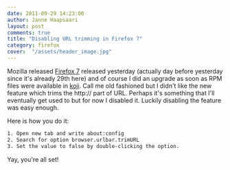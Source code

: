 ```yaml
---
date: 2011-09-29 14:23:00
author: Janne Haapsaari
layout: post
comments: true
title: "Disabling URL trimming in Firefox 7"
category: firefox
cover:  "/assets/header_image.jpg"
---
```


Mozilla released
[Firefox 7](https://blog.mozilla.com/blog/2011/09/27/mozilla-firefox-significantly-reduces-memory-use-to-make-web-browsing-faster/)
released yesterday (actually day before yesterday since it's already 29th
here) and of course I did an upgrade as soon as RPM files were available in
[koji](http://koji.fedoraproject.org/koji/). Call me old fashioned but I
didn't like the new feature which trims the http:// part of URL. Perhaps it's
something that I'll eventually get used to but for now I disabled it. Luckily
disabling the feature was easy enough.

Here is how you do it:

```sh
1. Open new tab and write about:config
2. Search for option browser.urlbar.trimURL
3. Set the value to false by double-clicking the option.
```

Yay, you're all set!
